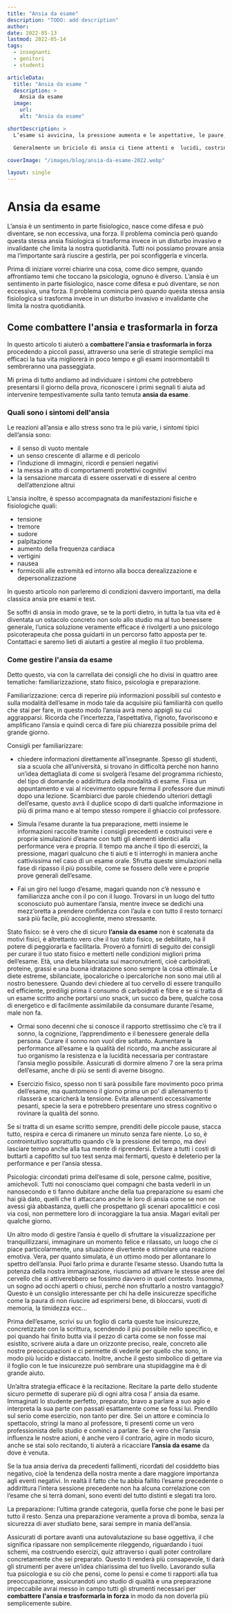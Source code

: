 ```yaml
---
title: "Ansia da esame"
description: "TODO: add description"
author: 
date: 2022-05-13
lastmod: 2022-05-14
tags:
  - insegnanti
  - genitori
  - studenti

articleData:
  title: "Ansia da esame "
  description: >
    Ansia da esame 
  image:
    url:
    alt: "Ansia da esame"

shortDescription: >
  L’esame si avvicina, la pressione aumenta e le aspettative, le paure, le speranze si mescolano insieme e si aggrovigliano tra loro. La posta in gioco è alta e di fronte al professore o al foglio di carta dell’esame l’ansia paralizza, a chi non è mai accaduto di provare queste sensazioni sulla propria pelle. 

  Generalmente un briciolo di ansia ci tiene attenti e  lucidi, costringe a tirare fuori il meglio di noi quando il gioco si fa duro.  Purtroppo,  però, capita spesso che ne perdiamo il controllo e da opportunità l’ansia si trasforma in un ostacolo davvero difficile da abbattere. In questo articolo parleremo strategie efficaci e sperimentate nel corso del tempo, che sono supportati da dati scientifici. 

coverImage: "/images/blog/ansia-da-esame-2022.webp"

layout: single
---
```



# Ansia da esame

L’ansia è un sentimento in parte fisiologico, nasce come difesa e può diventare, se non eccessiva, una forza. Il problema comincia però quando questa stessa ansia fisiologica si trasforma invece in un disturbo invasivo e invalidante che limita la nostra quotidianità. Tutti noi possiamo provare ansia ma l’importante sarà riuscire a gestirla, per poi sconfiggerla e vincerla.

Prima di iniziare vorrei chiarire una cosa, come dico sempre, quando affrontiamo temi che toccano la psicologia, ognuno è diverso. L’ansia è un sentimento in parte fisiologico, nasce come difesa e può diventare, se non eccessiva, una forza. Il problema comincia però quando questa stessa ansia fisiologica si trasforma invece in un disturbo invasivo e invalidante che limita la nostra quotidianità. 

## Come combattere l'ansia e trasformarla in forza

In questo articolo ti aiuterò a **combattere l'ansia e trasformarla in forza** procedendo a piccoli passi, attraverso una serie di strategie semplici ma efficaci la tua vita migliorerà in poco tempo e gli esami insormontabili ti sembreranno una passeggiata. 

Mi prima di tutto andiamo ad individuare i sintomi che potrebbero presentarsi il giorno della prova, riconoscere i primi segnali ti aiuta ad intervenire tempestivamente sulla tanto temuta **ansia da esame**.


### Quali sono i sintomi dell'ansia

Le reazioni all’ansia e allo stress sono tra le più varie, i sintomi tipici dell’ansia sono:

- il senso di vuoto mentale
- un senso crescente di allarme e di pericolo
- l’induzione di immagini, ricordi e pensieri negativi
- la messa in atto di  comportamenti protettivi cognitivi
- la sensazione marcata di essere osservati e di essere al centro dell’attenzione altrui

L’ansia inoltre, è spesso accompagnata da manifestazioni fisiche e fisiologiche quali:

- tensione
- tremore
- sudore
- palpitazione
- aumento della frequenza cardiaca
- vertigini
- nausea
- formicolii alle estremità ed intorno alla bocca
derealizzazione e depersonalizzazione

In questo articolo non parleremo di condizioni davvero importanti, ma della classica ansia pre esami e test. 

Se soffri di ansia in modo grave, se te la porti dietro, in tutta la tua vita ed è diventata un ostacolo concreto non solo allo studio ma al tuo benessere generale, l’unica soluzione veramente efficace è rivolgerti a uno psicologo psicoterapeuta che possa guidarti in un percorso fatto apposta per te. Contattaci e saremo lieti di aiutarti a gestire al meglio il tuo problema.

### Come gestire l'ansia da esame

Detto questo, via con la carrellata dei consigli che ho divisi in quattro aree tematiche: familiarizzazione, stato fisico, psicologia e preparazione.

Familiarizzazione: cerca di reperire più informazioni possibili sul contesto e sulla modalità dell’esame in modo tale da acquisire più familiarità con quello che stai per fare, in questo modo l’ansia avrà meno appigli su cui aggrapparsi. Ricorda che l’incertezza, l’aspettativa, l’ignoto, favoriscono e amplificano l’ansia e quindi cerca di fare più chiarezza possibile prima del grande giorno.

Consigli per familiarizzare:

-	chiedere informazioni direttamente all’insegnante. Spesso gli studenti, sia a scuola che all’università, si trovano in difficoltà perché non hanno un’idea dettagliata di come si svolgerà l’esame del programma richiesto, del tipo di domande o addirittura della modalità di esame.  Fissa un appuntamento e vai al ricevimento oppure ferma il professore due minuti dopo una lezione. Scambiarci due parole chiedendo ulteriori dettagli dell’esame, questo avrà il duplice scopo di darti qualche informazione in più di prima mano e al tempo stesso rompere il ghiaccio col professore. 

-	Simula l’esame durante la tua preparazione, metti insieme le informazioni raccolte tramite i consigli precedenti e costruisci vere e proprie simulazioni d’esame con tutti gli elementi identici alla performance vera e propria. Il tempo ma anche il tipo di esercizi, la pressione, magari qualcuno che ti aiuti e ti interroghi in maniera anche cattivissima nel caso di un esame orale. Sfrutta queste simulazioni nella fase di ripasso il più possibile, come se fossero delle vere e proprie prove generali dell’esame. 

-	Fai un giro nel luogo d’esame, magari quando non c’è nessuno e familiarizza anche con il po con il luogo. Trovarsi in un luogo del tutto sconosciuto può aumentare l’ansia, mentre invece se dedichi una mezz’oretta a prendere confidenza con l’aula e con tutto il resto tornarci sarà più facile, più accogliente, meno stressante. 

Stato fisico: se è vero che di sicuro **l’ansia da esame** non è scatenata da motivi fisici, è altrettanto vero che il tuo stato fisico, se debilitato, ha il potere di peggiorarla e facilitarla. Proverò a fornirti di seguito dei consigli per curare il tuo stato fisico e metterti nelle condizioni migliori prima dell’esame. 
Età, una dieta bilanciata sui macronutrienti, cioè carboidrati, proteine, grassi e una buona idratazione sono sempre la cosa ottimale. Le diete estreme, sbilanciate, ipocaloriche o ipercaloriche non sono mai utili al nostro benessere. Quando devi chiedere al tuo cervello di essere tranquillo ed efficiente, prediligi prima il consumo di carboidrati e fibre e se si tratta di un esame scritto anche portarsi uno snack, un succo da bere, qualche cosa di energetico e di facilmente assimilabile da consumare durante l’esame, male non fa. 

-	Ormai sono decenni che si conosce il rapporto strettissimo che c’è tra il sonno, la cognizione, l’apprendimento e il benessere generale della persona. Curare il sonno non vuol dire soltanto. Aumentare la performance all’esame e la qualità del ricordo, ma anche assicurare al tuo organismo la resistenza e la lucidità necessaria per contrastare l’ansia meglio possibile. Assicurati di dormire almeno 7 ore la sera prima dell’esame, anche di più se senti di averne bisogno. 

-	Esercizio fisico, spesso non ti sarà possibile fare movimento poco prima dell’esame, ma quantomeno il giorno prima un po' di allenamento ti rilasserà e scaricherà la tensione. Evita allenamenti eccessivamente pesanti, specie la sera e potrebbero presentare uno stress cognitivo o rovinare la qualità del sonno. 

Se si tratta di un esame scritto sempre, prenditi delle piccole pause, stacca tutto, respira e cerca di rimanere un minuto senza fare niente. Lo so, è controintuitivo soprattutto quando c’è la pressione del tempo, ma devi lasciare tempo anche alla tua mente di riprendersi. Evitare a tutti i costi di buttarti a capofitto sul tuo test senza mai fermarti, questo è deleterio per la performance e per l’ansia stessa.

Psicologia: circondati prima dell’esame di sole, persone calme, positive, amichevoli. Tutti noi conosciamo quei compagni che basta vederli in un nanosecondo e ti fanno dubitare anche della tua preparazione su esami che hai già dato, quelli che ti attaccano anche le loro di ansia come se non ne avessi già abbastanza, quelli che prospettano gli scenari apocalittici e così via così, non permettere loro di incoraggiare la tua ansia. Magari evitali per qualche giorno. 

Un altro modo di gestire l’ansia è quello di sfruttare la visualizzazione per tranquillizzarsi, immaginare un momento felice e rilassato, un luogo che ci piace particolarmente, una situazione divertente e stimolare una reazione emotiva. Vera, per quanto simulata, è un ottimo modo per allontanare lo spettro dell’ansia. Puoi farlo prima e durante l’esame stesso. Usando tutta la potenza della nostra immaginazione, riusciamo ad attivare le stesse aree del cervello che si attiverebbero se fossimo davvero in quel contesto. Insomma, un sogno ad occhi aperti o chiusi, perché non sfruttarlo a nostro vantaggio? 
Questo è un consiglio interessante per chi ha delle insicurezze specifiche come la paura di non riuscire ad esprimersi bene, di bloccarsi, vuoti di memoria, la timidezza ecc… 

Prima dell’esame, scrivi su un foglio di carta queste tue insicurezze, concretizzate con la scrittura, scendendo il più possibile nello specifico, e poi quando hai finito butta via il pezzo di carta come se non fosse mai esistito, scrivere aiuta a dare un orizzonte preciso, reale, concreto alle nostre preoccupazioni e ci permette di vederle per quello che sono, in modo più lucido e distaccato. Inoltre, anche il gesto simbolico di gettare via il foglio con le tue insicurezze può sembrare una stupidaggine ma è di grande aiuto. 

Un’altra strategia efficace è la recitazione. Recitare la parte dello studente sicuro permette di superare più di ogni altra cosa l’ ansia da esame. Immaginati lo studente perfetto, preparato, bravo a parlare a suo agio e interpreta la sua parte con passati esattamente come se fossi lui. Prendilo sul serio come esercizio, non tanto per dire. Sei un attore e comincia lo spettacolo, stringi la mano al professore, ti presenti come un vero professionista dello studio e cominci a parlare. Se è vero che l’ansia influenza le nostre azioni, è anche vero il contrario, agire in modo sicuro, anche se stai solo recitando, ti aiuterà a ricacciare **l’ansia da esame** da dove è venuta. 

Se la tua ansia deriva da precedenti fallimenti, ricordati del cosiddetto bias negativo, cioè la tendenza della nostra mente a dare maggiore importanza agli eventi negativi. In realtà il fatto che tu abbia fallito l’esame precedente o addirittura l’intera sessione precedente non ha alcuna correlazione con l’esame che si terrà domani, sono eventi del tutto distinti e slegati tra loro. 

La preparazione: l’ultima grande categoria, quella forse che pone le basi per tutto il resto. Senza una preparazione veramente a prova di bomba, senza la sicurezza di aver studiato bene, sarai sempre in mania dell’ansia. 

Assicurati di portare avanti una autovalutazione su base oggettiva, il che significa ripassare non semplicemente rileggendo, riguardando i tuoi schemi, ma costruendo esercizi, quiz attraverso i quali poter controllare concretamente che sei preparato. Questo ti renderà più consapevole, ti darà gli strumenti per avere un’idea chiarissima del tuo livello. Lavorando sulla tua psicologia e su ciò che pensi, come lo pensi e come ti rapporti alla tua preoccupazione, assicurandoti uno studio di qualità e una preparazione impeccabile avrai messo in campo tutti gli strumenti necessari per **combattere l'ansia e trasformarla in forza** in modo da non doverla più semplicemente subire. 





